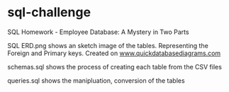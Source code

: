 # sql-challenge
SQL Homework - Employee Database: A Mystery in Two Parts

SQL ERD.png shows an sketch image of the tables. Representing the Foreign and Primary keys. Created on www.quickdatabasediagrams.com

schemas.sql shows the process of creating each table from the CSV files

queries.sql shows the manipluation, conversion of the tables
